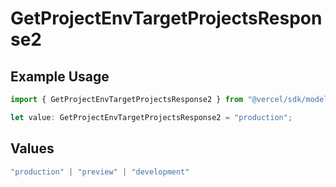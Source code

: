 # GetProjectEnvTargetProjectsResponse2

## Example Usage

```typescript
import { GetProjectEnvTargetProjectsResponse2 } from "@vercel/sdk/models/getprojectenvop.js";

let value: GetProjectEnvTargetProjectsResponse2 = "production";
```

## Values

```typescript
"production" | "preview" | "development"
```